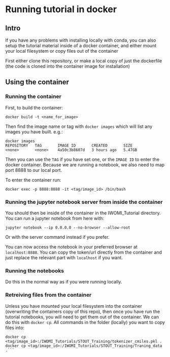 # Running tutorial in docker
## Intro
If you have any problems with installing locally with conda, you can also setup the tutorial material inside of a docker container, and either mount your local filesystem or copy files out of the container

First either clone this repository, or make a local copy of just the dockerfile (the code is cloned into the container image for installation)

## Using the container

### Running the container
First, to build the container:
```
docker build -t <name_for_image>
```

Then find the image name or tag with `docker images` which will list any images you have built. e.g.:

```
docker images
REPOSITORY   TAG       IMAGE ID       CREATED       SIZE
<none>       <none>    4a50c3b8607d   3 hours ago   5.47GB
```

Then you can use the `TAG` if you have set one, or the `IMAGE ID` to enter the docker container. Because we are running a notebook, we also need to map port 8888 to our local port.

To enter the container run:
```
docker exec -p 8888:8888 -it <tag/image_id> /bin/bash
```

### Running the jupyter notebook server from inside the container

You should then be inside of the container in the IWOMI_Tutorial directory. You can run a jupyter notebook from here with:

```
jupyter notebook --ip 0.0.0.0 --no-browser --allow-root
```

Or with the server command instead if you prefer. 

You can now access the notebook in your preferred browser at `localhost:8888`. You can copy the token/url directly from the container and just replace the relevant part with `localhost` if you want. 

### Running the notebooks

Do this in the normal way as if you were running locally. 

### Retreiving files from the container 

Unless you have mounted your local filesystem into the container (overwriting the containers copy of this repo), then once you have run the tutorial notebooks, you will need to get them out of the container. We can do this with `docker cp`. All commands in the folder (locally) you want to copy files into:

```docker cp <tag/image_id>:/IWOMI_Tutorials/STOUT_Training/tokenizer_iupac.pkl .
docker cp <tag/image_id>:/IWOMI_Tutorials/STOUT_Training/tokenizer_cmiles.pkl .
docker cp <tag/image_id>:/IWOMI_Tutorials/STOUT_Training/Traning_data .```
